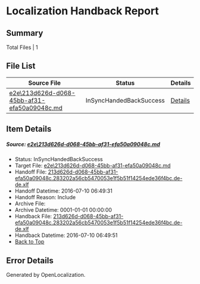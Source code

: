 # <a name='report-top'></a> Localization Handback Report

## Summary
 Total Files | 1

## File List
 Source File | Status | Details 
 ----------- | ------ | ------- 
 [e2e\213d626d-d068-45bb-af31-efa50a09048c.md](https://github.com/OpenLocalizationTestOrg/oltest/blob/7115b8809af074066c1ceeb39b92d76ef23c3158/e2e/213d626d-d068-45bb-af31-efa50a09048c.md) | InSyncHandedBackSuccess | [Details](#9638ecef2ac411a023340d245cc072c1aecdf42e1)

## Item Details
##### <a name='9638ecef2ac411a023340d245cc072c1aecdf42e1'></a> Source: [e2e\213d626d-d068-45bb-af31-efa50a09048c.md](https://github.com/OpenLocalizationTestOrg/oltest/blob/7115b8809af074066c1ceeb39b92d76ef23c3158/e2e/213d626d-d068-45bb-af31-efa50a09048c.md)
* Status: InSyncHandedBackSuccess
* Target File: [e2e\213d626d-d068-45bb-af31-efa50a09048c.md](https://github.com/OpenLocalizationTestOrg/oltest-dede-fly/blob/c155c018c615258fd77db8b1e49c55580526e676/e2e/213d626d-d068-45bb-af31-efa50a09048c.md)
* Handoff File: [213d626d-d068-45bb-af31-efa50a09048c.283202a56cb5470053e1f5b51f14254ede36f4bc.de-de.xlf](https://github.com/OpenLocalizationTestOrg/olhandoff-e2e/blob/cb0ffd4d8021286f9db00a3b14e7c98cd14c59ef/ol-handoff/OpenLocalizationTestOrg/oltest-dede-fly/ci/ht/213d626d-d068-45bb-af31-efa50a09048c.283202a56cb5470053e1f5b51f14254ede36f4bc.de-de.xlf)
* Handoff Datetime: 2016-07-10 06:49:31
* Handoff Reason: Include
* Archive File: 
* Archive Datetime: 0001-01-01 00:00:00
* Handback File: [213d626d-d068-45bb-af31-efa50a09048c.283202a56cb5470053e1f5b51f14254ede36f4bc.de-de.xlf](https://github.com/OpenLocalizationTestOrg/olhandback-e2e/blob/72744fe1bd127c8ae58905fd87899335bb1e34b7/ol-handback/OpenLocalizationTestOrg/oltest-dede-fly/ci/ht/213d626d-d068-45bb-af31-efa50a09048c.283202a56cb5470053e1f5b51f14254ede36f4bc.de-de.xlf)
* Handback Datetime: 2016-07-10 06:49:51
* [Back to Top](#report-top)


## Error Details

Generated by OpenLocalization.
